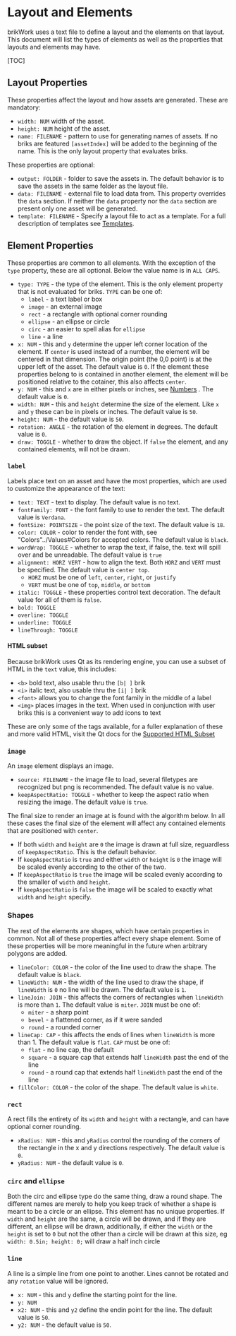 # Layout and Elements
brikWork uses a text file to define a layout and the elements on that layout. This document will list the types of elements as well as the properties that layouts and elements may have.

[TOC]

## Layout Properties

These properties affect the layout and how assets are generated. These are mandatory:

 * `width: NUM` width of the asset.
 * `height: NUM` height of the asset.
 * `name: FILENAME` - pattern to use for generating names of assets. If no briks are featured `[assetIndex]` will be added to the beginning of the name. This is the only layout property that evaluates briks.

These properties are optional:

 * `output: FOLDER` - folder to save the assets in. The default behavior is to save the assets in the same folder as the layout file.
 * `data: FILENAME` - external file to load data from. This property overrides the `data` section. If neither the `data` property nor the `data` section are present only one asset will be generated.
 * `template: FILENAME` - Specify a layout file to act as a template. For a full description of templates see [Templates](Templates/).

## Element Properties

These properties are common to all elements. With the exception of the `type` property, these are all optional. Below the value name is in `ALL CAPS`.

 * `type: TYPE` - the type of the element. This is the only element property that is not evaluated for briks. `TYPE` can be one of:
    * `label` - a text label or box
    * `image` - an external image
    * `rect` - a rectangle with optional corner rounding
    * `ellipse` - an ellipse or circle
    * `circ` - an easier to spell alias for `ellipse`
    * `line` - a line
 * `x: NUM` - this and `y` determine the upper left corner location of the element. If `center` is used instead of a number, the element will be centered in that dimension. The origin point (the 0,0 point) is at the upper left of the asset. The default value is `0`. If the element these properties belong to is contained in another element, the element will be positioned relative to the cotainer, this also affects `center`.
 * `y: NUM` - this and `x` are in either pixels or inches, see [Numbers](../Values/#Numbers) . The default value is `0`.
 * `width: NUM` - this and `height` determine the size of the element. Like `x` and `y` these can be in pixels or inches. The default value is `50`.
 * `height: NUM` - the default value is `50`.
 * `rotation: ANGLE` - the rotation of the element in degrees. The default value is `0`.
 * `draw: TOGGLE` - whether to draw the object. If `false` the element, and any contained elements, will not be drawn.

### `label`

Labels place text on an asset and have the most properties, which are used to customize the appearance of the text:

 * `text: TEXT` - text to display. The default value is no text.
 * `fontFamily: FONT` - the font family to use to render the text. The default value is `Verdana`.
 * `fontSize: POINTSIZE` - the point size of the text. The default value is `18`.
 * `color: COLOR` - color to render the font with, see "Colors"../Values#Colors for accepted colors. The default value is `black`.
 * `wordWrap: TOGGLE` - whether to wrap the text, if false, the. text will spill over and be unreadable. The default value is `true`
 * `alignment: HORZ VERT` - how to align the text. Both `HORZ` and `VERT` must be specified. The default value is `center top`.
    * `HORZ` must be one of `left`, `center`, `right`, or `justify`
    * `VERT` must be one of `top`, `middle`, or `bottom`
 * `italic: TOGGLE` - these properties control text decoration. The default value for all of them is `false`.
 * `bold: TOGGLE`
 * `overline: TOGGLE`
 * `underline: TOGGLE`
 * `lineThrough: TOGGLE`

#### HTML subset

Because brikWork uses Qt as its rendering engine, you can use a subset of HTML in the `text` value, this includes:

 * `<b>` bold text, also usable thru the `[b| ]` brik
 * `<i>` italic text, also usable thru the `[i| ]` brik
 * `<font>` allows you to change the font family in the middle of a label
 * `<img>` places images in the text. When used in conjunction with user briks this is a convenient way to add icons to text

These are only some of the tags available, for a fuller explanation of these and more valid HTML, visit the Qt docs for the [Supported HTML Subset](https://doc.qt.io/qt-6/richtext-html-subset.html)

### `image`

An `image` element displays an image.
 
 * `source: FILENAME` - the image file to load, several filetypes are recognized but png is recommended. The default value is no value.
 * `keepAspectRatio: TOGGLE` - whether to keep the aspect ratio when resizing the image. The default value is `true`.

The final size to render an image at is found with the algorithm below. In all these cases the final size of the element will affect any contained elements that are positioned with `center`.

 - If both `width` and `height` are `0` the image is drawn at full size, reguardless of `keepAspectRatio`. This is the default behavior.
 - If `keepAspectRatio` is `true` and either `width` or `height` is `0` the image will be scaled evenly according to the other of the two.
 - If `keepAspectRatio` is `true` the image will be scaled evenly according to the smaller of `width` and `height`.
 - If `keepAspectRatio` is `false` the image will be scaled to exactly what `width` and `height` specify.

### Shapes

The rest of the elements are shapes, which have certain properties in common. Not all of these properties affect every shape element. Some of these properties will be more meaningful in the future when arbitrary polygons are added.
 
 * `lineColor: COLOR` - the color of the line used to draw the shape. The default value is `black`.
 * `lineWidth: NUM` - the width of the line used to draw the shape, if `lineWidth` is `0` no line will be drawn. The default value is `1`.
 * `lineJoin: JOIN` - this affects the corners of rectangles when `lineWidth` is more than `1`. The default value is `miter`. `JOIN` must be one of:
    * `miter` - a sharp point
    * `bevel` - a flattened corner, as if it were sanded
    * `round` - a rounded corner
 * `lineCap: CAP` - this affects the ends of lines when `lineWidth` is more than 1. The default value is `flat`. `CAP` must be one of:
    * `flat` - no line cap, the default
    * `square` - a square cap that extends half `lineWidth` past the end of the line
    * `round` - a round cap that extends half `lineWidth` past the end of the line
 * `fillColor: COLOR` - the color of the shape. The default value is `white`.


### `rect`

A rect fills the entirety of its `width` and `height` with a rectangle, and can have optional corner rounding.

 * `xRadius: NUM` - this and `yRadius` control the rounding of the corners of the rectangle in the x and y directions respectively. The default value is `0`.
 * `yRadius: NUM` - the default value is `0`.

### `circ` and `ellipse`

Both the circ and ellipse type do the same thing, draw a round shape. The different names are merely to help you keep track of whether a shape is meant to be a circle or an ellipse. This element has no unique properties. If `width` and `height` are the same, a circle will be drawn, and if they are different, an ellipse will be drawn, additionally, if either the `width` or the `height` is set to `0` but not the other than a circle will be drawn at this size, eg `width: 0.5in; height: 0;` will draw a half inch circle

### `line`

A line is a simple line from one point to another. Lines cannot be rotated and any `rotation` value will be ignored.

 * `x: NUM` - this and `y` define the starting point for the line.
 * `y: NUM`
 * `x2: NUM` - this and `y2` define the endin point for the line. The default value is `50`.
 * `y2: NUM` - the default value is `50`.